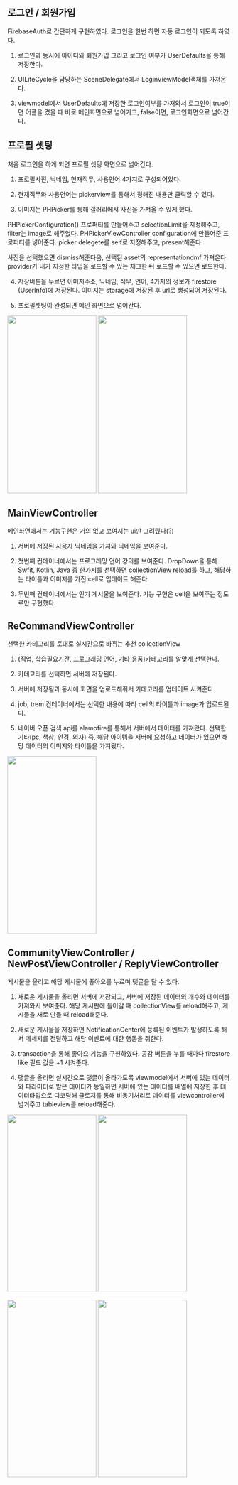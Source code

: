 ## 로그인 / 회원가입
FirebaseAuth로 간단하게 구현하였다. 로그인을 한번 하면 자동 로그인이 되도록 하였다. 
1. 로그인과 동시에 아이디와 회원가입 그리고 로그인 여부가 UserDefaults을 통해 저장한다. 

2. UILifeCycle을 담당하는 SceneDelegate에서 LoginViewModel객체를 가져온다. 

3. viewmodel에서 UserDefaults에 저장한 로그인여부를 가져와서 로그인이 true이면 어플을 켰을 때 바로 메인화면으로 넘어가고,
false이면, 로그인화면으로 넘어간다.

## 프로필 셋팅  
처음 로그인을 하게 되면 프로필 셋팅 화면으로 넘어간다. 

1. 프로필사진, 닉네임, 현재직무, 사용언어 4가지로 구성되어있다.

2. 현재직무와 사용언어는 pickerview를 통해서 정해진 내용만 클릭할 수 있다.

3. 이미지는 PHPicker를 통해 갤러리에서 사진을 가져올 수 있게 했다.

PHPickerConfiguration() 프로퍼티를 만들어주고 selectionLimit을 지정해주고, filter는 image로 해주었다. PHPickerViewController configuration에 만들어준 프로퍼티를 넣어준다. picker delegete를 self로 지정해주고, present해준다.

사진을 선택했으면 dismiss해준다음, 선택된 asset의 representationdmf 가져온다. provider가 내가 지정한 타입을 로드할 수 있는 체크한 뒤 로드할 수 있으면 로드한다.

4. 저장버튼을 누르면 이미지주소, 닉네임, 직무, 언어, 4가지의 정보가 firestore (UserInfo)에 저장된다. 이미지는 storage에 저장된 후 url로 생성되어 저장된다.

5. 프로필셋팅이 완성되면 메인 화면으로 넘어간다.

<img src="https://user-images.githubusercontent.com/88191880/167785407-4e767a14-f795-4881-a56a-39ec677ac9a9.png" width="200" height="400"/> <img src="https://user-images.githubusercontent.com/88191880/167785526-deeead6f-15e9-45e1-a641-e0367014e99f.png" width="200" height="400"/>

## MainViewController
메인화면에서는 기능구현은 거의 없고 보여지는 ui만 그려줬다(?)

1. 서버에 저장된 사용자 닉네임을 가져와 닉네임을 보여준다.

2. 첫번째 컨테이너에서는 프로그래밍 언어 강의를 보여준다. DropDown을 통해 Swfit, Kotlin, Java 중 한가지를 선택하면
collectionView reload를 하고, 해당하는 타이틀과 이미지를 가진 cell로 업데이트 해준다.

3. 두번째 컨테이너에서는 인기 게시물을 보여준다. 기능 구현은 cell을 보여주는 정도로만 구현했다.

## ReCommandViewController
선택한 카테고리를 토대로 실시간으로 바뀌는 추천 collectionView
1. (직업, 학습필요기간, 프로그래밍 언어, 기타 용품)카테고리를 알맞게 선택한다.

2. 카테고리를 선택하면 서버에 저장된다. 

3. 서버에 저장됨과 동시에 화면을 업로드해줘서 카테고리를 업데이트 시켜준다.

4. job, trem 컨테이너에서는 선택한 내용에 따라 cell의 타이틀과 image가 업로드된다.

5. 네이버 오픈 검색 api를 alamofire를 통해서 서버에서 데이터를 가져왔다. 
선택한 기타(pc, 책상, 안경, 의자) 즉, 해당 아이템을 서버에 요청하고 데이터가 있으면 해당 데이터의 이미지와 타이틀을 가져왔다.

<img src="https://user-images.githubusercontent.com/88191880/167789055-dfd54b62-857d-4c7a-b3ca-36bb8ca51e52.mp4" width="200" height="400"/>

## CommunityViewController / NewPostViewController / ReplyViewController
게시물을 올리고 해당 게시물에 좋아요를 누르며 댓글을 달 수 있다.

1. 새로운 게시물을 올리면 서버에 저장되고, 서버에 저장된 데이터의 개수와 데이터를 가져와서 보여준다. 해당 게시판에 들어갈 때 collectionView를 reload해주고, 게시물을 새로 만들 때 reload해준다.

2. 새로운 게시물을 저장하면 NotificationCenter에 등록된 이벤트가 발생하도록 해서 메세지를 전달하고 해당 이벤트에 대한 행동을 취한다.

3. transaction을 통해 좋아요 기능을 구현하였다. 공감 버튼을 누를 때마다 firestore like 필드 값을 +1 시켜준다.

4. 댓글을 올리면 실시간으로 댓글이 올라가도록 viewmodel에서 서버에 있는 데이터와 파라미터로 받은 데이터가 동일하면 서버에 있는 데이터를 배열에 저장한 후
데이터타입으로 디코딩해 클로져를 통해 비동기처리로 데이터를 viewcontroller에 넘거주고 tableview를 reload해준다.

<img src="https://user-images.githubusercontent.com/88191880/167790486-26f76759-acef-4851-9170-fc93d5f5dea4.png" width="200" height="400"/> <img src="https://user-images.githubusercontent.com/88191880/167790581-305dda72-2044-4191-9192-88c6360d41ea.png" width="200" height="400"/>

<img src="https://user-images.githubusercontent.com/88191880/167790668-ec6dab9e-1776-4eed-b105-8860cb49f76d.png" width="200" height="400"/> <img src="https://user-images.githubusercontent.com/88191880/167790673-d9405977-0352-4aff-b7d7-543a220db227.png" width="200" height="400"/>
